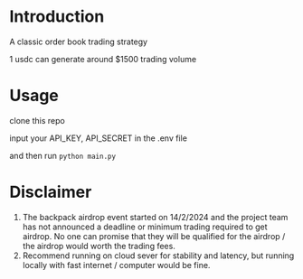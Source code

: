 # Introduction

A classic order book trading strategy

1 usdc can generate around $1500 trading volume

# Usage

clone this repo

input your API_KEY, API_SECRET in the .env file

and then run `python main.py`

# Disclaimer

1. The backpack airdrop event started on 14/2/2024 and the project team has not announced a deadline or minimum trading required to get airdrop. No one can promise that they will be qualified for the airdrop / the airdrop would worth the trading fees. 
2. Recommend running on cloud sever for stability and latency, but running locally with fast internet / computer would be fine.